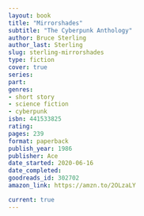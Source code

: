 ```yaml
---
layout: book
title: "Mirrorshades"
subtitle: "The Cyberpunk Anthology"
author: Bruce Sterling
author_last: Sterling
slug: sterling-mirrorshades
type: fiction
cover: true
series: 
part: 
genres:
- short story
- science fiction
- cyberpunk
isbn: 441533825
rating: 
pages: 239
format: paperback
publish_year: 1986
publisher: Ace
date_started: 2020-06-16
date_completed: 
goodreads_id: 302702
amazon_link: https://amzn.to/2OLzaLY

current: true
---
```

